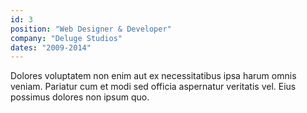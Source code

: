 ```yaml
---
id: 3
position: "Web Designer & Developer"
company: "Deluge Studios"
dates: "2009-2014"
---
```


Dolores voluptatem non enim aut ex necessitatibus ipsa harum omnis veniam. Pariatur cum et modi sed officia aspernatur veritatis vel. Eius possimus dolores non ipsum quo.